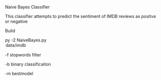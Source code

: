 Naive Bayes Classifier

This classifier attempts to predict the sentiment of IMDB reviews as positve or negative

Build

py -2 NaiveBayes.py <option> data/imdb
  
  <options>
  
  -f stopwords filter
  
  -b binary classificaiton
  
  -m bestmodel
  
  
